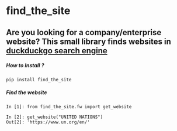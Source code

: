 # find_the_site
## Are you looking for a company/enterprise website? This small library finds websites in [duckduckgo search engine](https://duckduckgo.com/?t=hk)
##### How to Install ?

```
pip install find_the_site
```

##### Find the website

```
In [1]: from find_the_site.fw import get_website                                               

In [2]: get_website("UNITED NATIONS")                                                          
Out[2]: 'https://www.un.org/en/'
```
